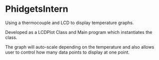 # PhidgetsIntern
Using a thermocouple and LCD to display temperature graphs. 

Developed as a LCDPlot Class and Main program which instantiates the class.

The graph will auto-scale depending on the temperature and also allows user to control how many data points to display at one point.
